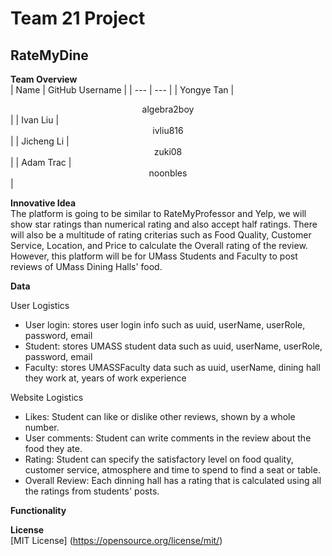 # Team 21 Project 

## RateMyDine

**Team Overview** </br>
| Name | GitHub Username |
| --- | --- |
| Yongye Tan | <center>algebra2boy</center> |
| Ivan Liu | <center>ivliu816</center> |
| Jicheng Li | <center>zuki08</center> |
| Adam Trac | <center>noonbles</center> |

**Innovative Idea** </br>
The platform is going to be similar to RateMyProfessor and Yelp, we will show star ratings than numerical rating and also accept half ratings. There will also be a multitude of rating criterias such as Food Quality, Customer Service, Location, and Price to calculate the Overall rating of the review. However, this platform will be for UMass Students and Faculty to post reviews of UMass Dining Halls' food.

**Data** </br>

User Logistics
- User login: stores user login info such as uuid, userName, userRole, password, email
- Student: stores UMASS student data such as uuid, userName, userRole, password, email
- Faculty: stores UMASSFaculty data such as uuid, userName, dining hall they work at, years of work experience 


Website Logistics
- Likes: Student can like or dislike other reviews, shown by a whole number.
- User comments: Student can write comments in the review about the food they ate.
- Rating: Student can specify the satisfactory level on food quality, customer service, atmosphere and time to spend to find a seat or table.
- Overall Review: Each dinning hall has a rating that is calculated using all the ratings from students' posts.


**Functionality** </br>

**License** </br>
[MIT License] (https://opensource.org/license/mit/)